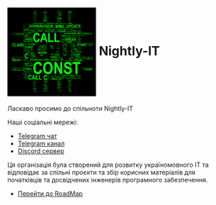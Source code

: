 <h1><img align="center" src="/images/logo.png" alt="nightly-it logo"/> Nightly-IT</h1>

Ласкаво просимо до спільноти Nightly-IT

Наші соціальні мережі:
- [Telegram чат](https://t.me/itcrowdua)
- [Telegram канал](https://t.me/HackLabUa)
- [Discord сервер](https://discord.gg/J5YDr8ms)

Ця організація була створений для розвитку україномовного
IT та відповідає за спільні проєкти та збір корисних матеріалів
для початківців та досвідчених інженерів програмного забезпечення.

- [Перейти до RoadMap](/README.md)
